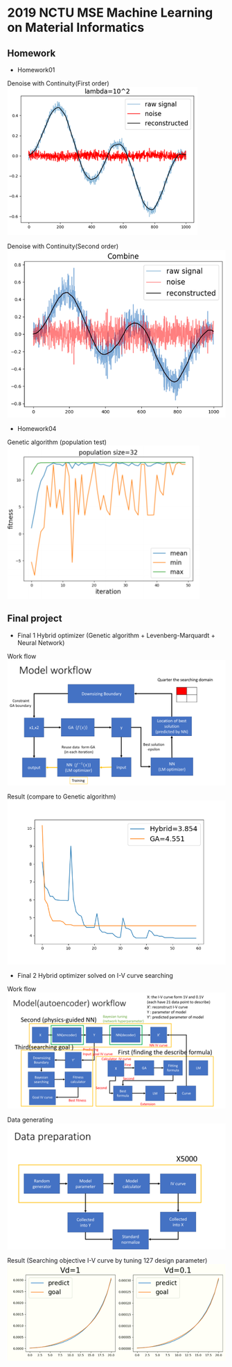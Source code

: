 # 2019 NCTU MSE Machine Learning on Material Informatics

## Homework
* Homework01 

Denoise with Continuity(First order)  
![1](https://github.com/acctouhou/Optimization-Theory-and-Application/blob/master/HW/HW1/first.PNG)  

Denoise with Continuity(Second order)  
![2](https://github.com/acctouhou/Optimization-Theory-and-Application/blob/master/HW/HW1/second.png)  

* Homework04  

Genetic algorithm  (population test)  
![ga](https://github.com/acctouhou/Optimization-Theory-and-Application/blob/master/HW/HW2/population.PNG)  

## Final project  

* Final 1   Hybrid optimizer (Genetic algorithm + Levenberg-Marquardt + Neural Network)  

Work flow  
![Work](https://github.com/acctouhou/Optimization-Theory-and-Application/blob/master/HW/final1/workflow.png)    

Result (compare to Genetic algorithm)  
![Result](https://github.com/acctouhou/Optimization-Theory-and-Application/blob/master/HW/final1/result.png)    

* Final 2   Hybrid optimizer solved on I-V curve searching  

Work flow  
![Work](https://github.com/acctouhou/Optimization-Theory-and-Application/blob/master/HW/final2/%E5%9C%96%E7%89%874.png)    

Data generating  
![data](https://github.com/acctouhou/Optimization-Theory-and-Application/blob/master/HW/final2/%E5%9C%96%E7%89%875.png)  

Result (Searching objective I-V curve by tuning 127 design parameter)  
![Result](https://github.com/acctouhou/Optimization-Theory-and-Application/blob/master/HW/final2/result.png)    
